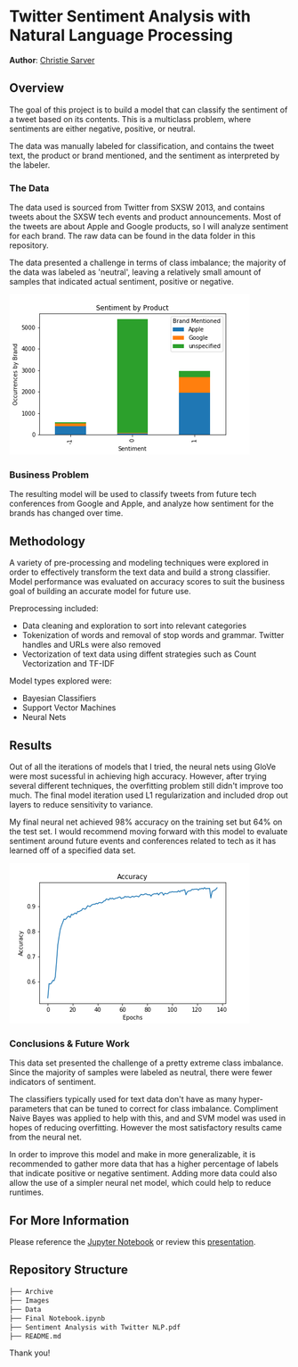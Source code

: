 # Twitter Sentiment Analysis with Natural Language Processing

**Author**: [Christie Sarver](mailto:christie.sarver@gmail.com)

## Overview

The goal of this project is to build a model that can classify the sentiment of a tweet based on its contents. This is a multiclass problem, where sentiments are either negative, positive, or neutral. 

The data was manually labeled for classification, and contains the tweet text, the product or brand mentioned, and the sentiment as interpreted by the labeler.

### The Data

The data used is sourced from Twitter from SXSW 2013, and contains tweets about the SXSW tech events and product announcements. Most of the tweets are about Apple and Google products, so I will analyze sentiment for each brand. The raw data can be found in the data folder in this repository.

The data presented a challenge in terms of class imbalance; the majority of the data was labeled as 'neutral', leaving a relatively small amount of samples that indicated actual sentiment, positive or negative. 

![sentiment_bars.png](./Images/sentiment_bars.png)

### Business Problem

The resulting model will be used to classify tweets from future tech conferences from Google and Apple, and analyze how sentiment for the brands has changed over time.

## Methodology 

A variety of pre-processing and modeling techniques were explored in order to effectively transform the text data and build a strong classifier. Model performance was evaluated on accuracy scores to suit the business goal of building an accurate model for future use.  

Preprocessing included:

* Data cleaning and exploration to sort into relevant categories
* Tokenization of words and removal of stop words and grammar. Twitter handles and URLs were also removed
* Vectorization of text data using diffent strategies such as Count Vectorization and TF-IDF

Model types explored were:

* Bayesian Classifiers
* Support Vector Machines
* Neural Nets

## Results

Out of all the iterations of models that I tried, the neural nets using GloVe were most sucessful in achieving high accuracy. However, after trying several different techniques, the overfitting problem still didn't improve too much. The final model iteration used L1 regularization and included drop out layers to reduce sensitivity to variance. 

My final neural net achieved 98% accuracy on the training set but 64% on the test set. I would recommend moving forward with this model to evaluate sentiment around future events and conferences related to tech as it has learned off of a specified data set.

![neural_net_accuracy.png](./images/neural_net_accuracy.png)

### Conclusions & Future Work

This data set presented the challenge of a pretty extreme class imbalance. Since the majority of samples were labeled as neutral, there were fewer indicators of sentiment.

The classifiers typically used for text data don't have as many hyper-parameters that can be tuned to correct for class imbalance. Compliment Naive Bayes was applied to help with this, and and SVM model was used in hopes of reducing overfitting. However the most satisfactory results came from the neural net.

In order to improve this model and make in more generalizable, it is recommended to gather more data that has a higher percentage of labels that indicate positive or negative sentiment. Adding more data could also allow the use of a simpler neural net model, which could help to reduce runtimes.

## For More Information

Please reference the [Jupyter Notebook](./Final%20Notebook.ipynb) or review this [presentation](./Sentiment%20Analysis%20with%20Twitter%20NLP.pdf).

## Repository Structure

```
├── Archive
├── Images
├── Data
├── Final Notebook.ipynb
├── Sentiment Analysis with Twitter NLP.pdf
├── README.md

```
Thank you!
